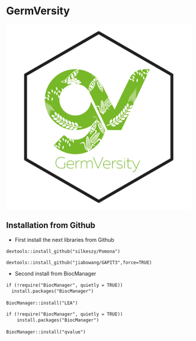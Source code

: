 # GermVersity

<img src = "https://raw.githubusercontent.com/GermVersity/GermVersity/main/inst/app/www/Logo.png" alt = "drawing" align = "center" width = "500" height = "500"/>


## Installation from Github

* First install the next libraries from Github

```
devtools::install_github("silkeszy/Pomona")
```

```
devtools::install_github("jiabowang/GAPIT3",force=TRUE)
```

* Second install from BiocManager

```
if (!require("BiocManager", quietly = TRUE))
  install.packages("BiocManager")

BiocManager::install("LEA")
```
```
if (!require("BiocManager", quietly = TRUE))
    install.packages("BiocManager")

BiocManager::install("qvalue")
```
